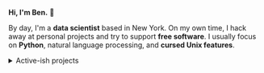 __Hi, I'm Ben.__ 👋

By day, I'm a __data scientist__ based in New York. On my own time, I hack away
at personal projects and try to support __free software__. I usually focus on
__Python__, natural language processing, and __cursed Unix features__.

<details>
  <summary>Active-ish projects</summary>
  <br>

| Name                                                                                                 | Status                                                                                                                                                                                                                                                                                                                                                                                                                                                                                                                                                                   | Current Release                                                                 |
|:-----------------------------------------------------------------------------------------------------|:-------------------------------------------------------------------------------------------------------------------------------------------------------------------------------------------------------------------------------------------------------------------------------------------------------------------------------------------------------------------------------------------------------------------------------------------------------------------------------------------------------------------------------------------------------------------------|:--------------------------------------------------------------------------------|
| [🧘‍♂️ benjcunningham](https://github.com/benjcunningham/benjcunningham)                              | [![tests.yaml](https://github.com/benjcunningham/benjcunningham/actions/workflows/tests.yaml/badge.svg)](https://github.com/benjcunningham/benjcunningham/actions/workflows/tests.yaml) <br> [![deployment.yaml](https://github.com/benjcunningham/benjcunningham/actions/workflows/deployment.yaml/badge.svg)](https://github.com/benjcunningham/benjcunningham/actions/workflows/deployment.yaml)                                                                                                                                                                      |                                                                                 |
| [💬 benjcunningham.github.io](https://github.com/benjcunningham/benjcunningham.github.io)             |                                                                                                                                                                                                                                                                                                                                                                                                                                                                                                                                                                          |                                                                                 |
| [🍪 cookiecutter-profile-dashboard](https://github.com/benjcunningham/cookiecutter-profile-dashboard) | [![tests.yaml](https://github.com/benjcunningham/cookiecutter-profile-dashboard/actions/workflows/tests.yaml/badge.svg)](https://github.com/benjcunningham/cookiecutter-profile-dashboard/actions/workflows/tests.yaml)                                                                                                                                                                                                                                                                                                                                                  |                                                                                 |
| [🍪 cookiecutter-sphinx-theme](https://github.com/benjcunningham/cookiecutter-sphinx-theme)           | [![tests.yaml](https://github.com/benjcunningham/cookiecutter-sphinx-theme/actions/workflows/tests.yaml/badge.svg)](https://github.com/benjcunningham/cookiecutter-sphinx-theme/actions/workflows/tests.yaml)                                                                                                                                                                                                                                                                                                                                                            |                                                                                 |
| [🌱 dotfiles](https://github.com/benjcunningham/dotfiles)                                             | [![macos.yaml](https://github.com/benjcunningham/dotfiles/actions/workflows/macos.yaml/badge.svg)](https://github.com/benjcunningham/dotfiles/actions/workflows/macos.yaml) <br> [![ubuntu.yaml](https://github.com/benjcunningham/dotfiles/actions/workflows/ubuntu.yaml/badge.svg)](https://github.com/benjcunningham/dotfiles/actions/workflows/ubuntu.yaml) <br> [![documentation.yaml](https://github.com/benjcunningham/dotfiles/actions/workflows/documentation.yaml/badge.svg)](https://github.com/benjcunningham/dotfiles/actions/workflows/documentation.yaml) |                                                                                 |
| [📸 edge-camera](https://github.com/benjcunningham/edge-camera)                                       |                                                                                                                                                                                                                                                                                                                                                                                                                                                                                                                                                                          |                                                                                 |
| [🍺 homebrew-tap](https://github.com/benjcunningham/homebrew-tap)                                     | [![tests.yaml](https://github.com/benjcunningham/homebrew-tap/actions/workflows/tests.yaml/badge.svg)](https://github.com/benjcunningham/homebrew-tap/actions/workflows/tests.yaml)                                                                                                                                                                                                                                                                                                                                                                                      |                                                                                 |
| [☸️ kompose-example](https://github.com/benjcunningham/kompose-example)                              | [![tests.yaml](https://github.com/benjcunningham/kompose-example/actions/workflows/tests.yaml/badge.svg)](https://github.com/benjcunningham/kompose-example/actions/workflows/tests.yaml)                                                                                                                                                                                                                                                                                                                                                                                | [v1.0.0](https://github.com/benjcunningham/kompose-example/releases/tag/v1.0.0) |
| [🎨 sphinx-benjcunningham-theme](https://github.com/benjcunningham/sphinx-benjcunningham-theme)       | [![tests.yaml](https://github.com/benjcunningham/sphinx-benjcunningham-theme/actions/workflows/tests.yaml/badge.svg)](https://github.com/benjcunningham/sphinx-benjcunningham-theme/actions/workflows/tests.yaml) <br> [![documentation.yaml](https://github.com/benjcunningham/sphinx-benjcunningham-theme/actions/workflows/documentation.yaml/badge.svg)](https://github.com/benjcunningham/sphinx-benjcunningham-theme/actions/workflows/documentation.yaml)                                                                                                         |                                                                                 |

</details>